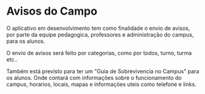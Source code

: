 
# Avisos do Campo

O aplicativo em desenvolvimento tem como finalidade o envio de avisos, por parte da equipe pedagogica, professores e administração do campus, para os alunos.

O envio de avisos será feito por categorias, como por todos, turno, turma etc..

Também está previsto para ter um "Guia de Sobrevivencia no Campus" para os alunos. Onde contará com informações sobre o funcionamento do campus, horarios, locais, mapas e informações uteis como telefone e links.
